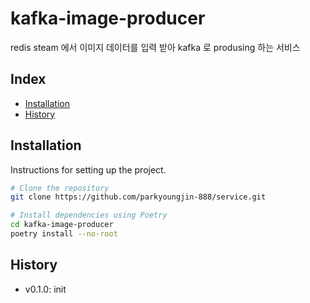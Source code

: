 # kafka-image-producer

redis steam 에서 이미지 데이터를 입력 받아 kafka 로 produsing 하는 서비스

## Index

- [Installation](#installation)
- [History](#History)

## Installation

Instructions for setting up the project.

```bash
# Clone the repository
git clone https://github.com/parkyoungjin-888/service.git

# Install dependencies using Poetry
cd kafka-image-producer
poetry install --no-root
```

## History
+ v0.1.0: init
